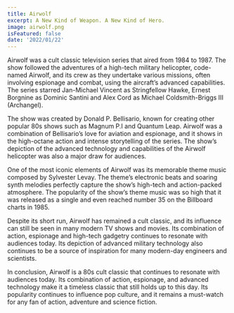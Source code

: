 ```yaml
---
title: Airwolf
excerpt: A New Kind of Weapon. A New Kind of Hero.
image: airwolf.png
isFeatured: false
date: '2022/01/22'
---
```


Airwolf was a cult classic television series that aired from 1984 to 1987. The show followed the adventures of a high-tech military helicopter, code-named Airwolf, and its crew as they undertake various missions, often involving espionage and combat, using the aircraft’s advanced capabilities. The series starred Jan-Michael Vincent as Stringfellow Hawke, Ernest Borgnine as Dominic Santini and Alex Cord as Michael Coldsmith-Briggs III (Archangel).

The show was created by Donald P. Bellisario, known for creating other popular 80s shows such as Magnum P.I and Quantum Leap. Airwolf was a combination of Bellisario’s love for aviation and espionage, and it shows in the high-octane action and intense storytelling of the series. The show’s depiction of the advanced technology and capabilities of the Airwolf helicopter was also a major draw for audiences.

One of the most iconic elements of Airwolf was its memorable theme music composed by Sylvester Levay. The theme’s electronic beats and soaring synth melodies perfectly capture the show’s high-tech and action-packed atmosphere. The popularity of the show’s theme music was so high that it was released as a single and even reached number 35 on the Billboard charts in 1985.

Despite its short run, Airwolf has remained a cult classic, and its influence can still be seen in many modern TV shows and movies. Its combination of action, espionage and high-tech gadgetry continues to resonate with audiences today. Its depiction of advanced military technology also continues to be a source of inspiration for many modern-day engineers and scientists.

In conclusion, Airwolf is a 80s cult classic that continues to resonate with audiences today. Its combination of action, espionage, and advanced technology make it a timeless classic that still holds up to this day. Its popularity continues to influence pop culture, and it remains a must-watch for any fan of action, adventure and science fiction.